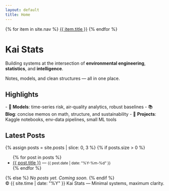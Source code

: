```yaml
---
layout: default
title: Home
---
```


<div class="nav">
  {% for item in site.nav %}
    <a href="{{ item.url | relative_url }}">{{ item.title }}</a>
  {% endfor %}
</div>

# Kai Stats

<div class="section">
<p>Building systems at the intersection of <strong>environmental engineering</strong>, <strong>statistics</strong>, and <strong>intelligence</strong>.</p>
<p>Notes, models, and clean structures — all in one place.</p>
</div>

## Highlights
<div class="section">
- 🧪 <strong>Models</strong>: time-series risk, air-quality analytics, robust baselines  
- 📚 <strong>Blog</strong>: concise memos on math, structure, and sustainability  
- 🔬 <strong>Projects</strong>: Kaggle notebooks, env-data pipelines, small ML tools
</div>

## Latest Posts
<div class="section">
{% assign posts = site.posts | slice: 0, 3 %}
{% if posts.size > 0 %}
  <ul>
  {% for post in posts %}
    <li><a href="{{ post.url | relative_url }}">{{ post.title }}</a> — <small>{{ post.date | date: "%Y-%m-%d" }}</small></li>
  {% endfor %}
  </ul>
{% else %}
  <em>No posts yet. Coming soon.</em>
{% endif %}
</div>

<div class="site-footer">
© {{ site.time | date: "%Y" }} Kai Stats — Minimal systems, maximum clarity.
</div>
